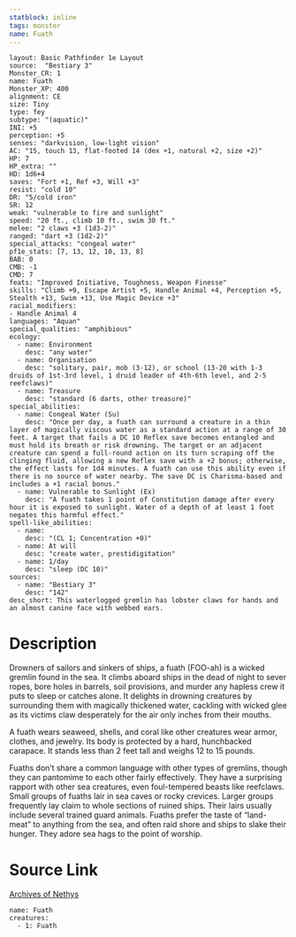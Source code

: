 ```yaml
---
statblock: inline
tags: monster
name: Fuath
---
```

```statblock
layout: Basic Pathfinder 1e Layout
source:  "Bestiary 3"
Monster_CR: 1
name: Fuath
Monster_XP: 400
alignment: CE
size: Tiny
type: fey
subtype: "(aquatic)"
INI: +5
perception: +5
senses: "darkvision, low-light vision"
AC: "15, touch 13, flat-footed 14 (dex +1, natural +2, size +2)"
HP: 7
HP_extra: ""
HD: 1d6+4
saves: "Fort +1, Ref +3, Will +3"
resist: "cold 10"
DR: "5/cold iron"
SR: 12
weak: "vulnerable to fire and sunlight"
speed: "20 ft., climb 10 ft., swim 30 ft."
melee: "2 claws +3 (1d3-2)"
ranged: "dart +3 (1d2-2)"
special_attacks: "congeal water"
pf1e_stats: [7, 13, 12, 10, 13, 8]
BAB: 0
CMB: -1
CMD: 7
feats: "Improved Initiative, Toughness, Weapon Finesse"
skills: "Climb +9, Escape Artist +5, Handle Animal +4, Perception +5, Stealth +13, Swim +13, Use Magic Device +3"
racial_modifiers:
- Handle Animal 4
languages: "Aquan"
special_qualities: "amphibious"
ecology:
  - name: Environment
    desc: "any water"
  - name: Organisation
    desc: "solitary, pair, mob (3-12), or school (13-20 with 1-3 druids of 1st-3rd level, 1 druid leader of 4th-6th level, and 2-5 reefclaws)"
  - name: Treasure
    desc: "standard (6 darts, other treasure)"
special_abilities:
  - name: Congeal Water (Su)
    desc: "Once per day, a fuath can surround a creature in a thin layer of magically viscous water as a standard action at a range of 30 feet. A target that fails a DC 10 Reflex save becomes entangled and must hold its breath or risk drowning. The target or an adjacent creature can spend a full-round action on its turn scraping off the clinging fluid, allowing a new Reflex save with a +2 bonus; otherwise, the effect lasts for 1d4 minutes. A fuath can use this ability even if there is no source of water nearby. The save DC is Charisma-based and includes a +1 racial bonus."
  - name: Vulnerable to Sunlight (Ex)
    desc: "A fuath takes 1 point of Constitution damage after every hour it is exposed to sunlight. Water of a depth of at least 1 foot negates this harmful effect."
spell-like_abilities:
  - name:
    desc: "(CL 1; Concentration +0)"
  - name: At will
    desc: "create water, prestidigitation"
  - name: 1/day
    desc: "sleep (DC 10)"
sources:
  - name: "Bestiary 3"
    desc: "142"
desc_short: This waterlogged gremlin has lobster claws for hands and an almost canine face with webbed ears.
```
# Description
Drowners of sailors and sinkers of ships, a fuath (FOO-ah) is a wicked gremlin found in the sea. It climbs aboard ships in the dead of night to sever ropes, bore holes in barrels, soil provisions, and murder any hapless crew it puts to sleep or catches alone. It delights in drowning creatures by surrounding them with magically thickened water, cackling with wicked glee as its victims claw desperately for the air only inches from their mouths.

A fuath wears seaweed, shells, and coral like other creatures wear armor, clothes, and jewelry. Its body is protected by a hard, hunchbacked carapace. It stands less than 2 feet tall and weighs 12 to 15 pounds.

Fuaths don’t share a common language with other types of gremlins, though they can pantomime to each other fairly effectively. They have a surprising rapport with other sea creatures, even foul-tempered beasts like reefclaws. Small groups of fuaths lair in sea caves or rocky crevices. Larger groups frequently lay claim to whole sections of ruined ships. Their lairs usually include several trained guard animals. Fuaths prefer the taste of “land-meat” to anything from the sea, and often raid shore and ships to slake their hunger. They adore sea hags to the point of worship.
# Source Link
[Archives of Nethys](https://aonprd.com/MonsterDisplay.aspx?ItemName=Fuath)
```encounter-table
name: Fuath
creatures:
  - 1: Fuath
```
